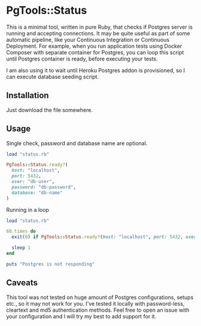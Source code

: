 # PgTools::Status

This is a minimal tool, written in pure Ruby, that checks if Postgres server is running and accepting connections. It may be quite useful as part of some automatic pipeline, like your Continuous Integration or Continuous Deployment. For example, when you run application tests using Docker Composer with separate container for Postgres, you can loop this script until Postgres container is ready, before executing your tests.

I am also using it to wait until Heroku Postgres addon is provisioned, so I can execute database seeding script.

## Installation

Just download the file somewhere.

## Usage

Single check, password and database name are optional.

```ruby
load "status.rb"

PgTools::Status.ready?(
  host: "localhost",
  port: 5432,
  user: "db-user",
  password: "db-password",
  database: "db-name"
)
```

Running in a loop

```ruby
load "status.rb"

60.times do
  exit(0) if PgTools::Status.ready?(host: "localhost", port: 5432, user: "postgres")

  sleep 1
end

puts "Postgres is not responding"
```

## Caveats

This tool was not tested on huge amount of Postgres configurations, setups etc., so it may not work for you. I've tested it locally with password-less, cleartext and md5 authentication methods. Feel free to open an issue with your configuration and I will try my best to add support for it.
